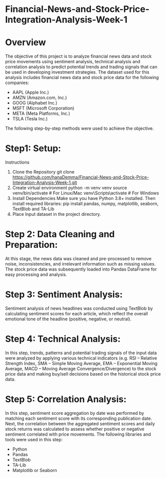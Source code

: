 # Financial-News-and-Stock-Price-Integration-Analysis-Week-1

# Overview
The objective of this project is to analyze financial news data and stock price movements using sentiment analysis, technical analysis and correlation analysis to predict potential trends and trading signals that can be used in developing investment strategies.
The dataset used for this analysis includes financial news data and stock price data for the following companies:
- AAPL (Apple Inc.)
- AMZN (Amazon.com, Inc.)
- GOOG (Alphabet Inc.)
- MSFT (Microsoft Corporation)
- META (Meta Platforms, Inc.)
- TSLA (Tesla Inc.)

The following step-by-step methods were used to achieve the objective.
# Step1: Setup:
Instructions
1.	Clone the Repository git clone  https://github.com/hanaDemma/Financial-News-and-Stock-Price-Integration-Analysis-Week-1.git
2.	Create virtual environment python -m venv venv source venv/bin/activate # For Linux/Mac venv\Scripts\activate # For Windows
3.	Install Dependencies Make sure you have Python 3.8+ installed. Then install required libraries: pip install pandas, numpy, matplotlib, seaborn, TextBlob and TA-Lib
4.	Place Input dataset in the project directory.
# Step 2: Data Cleaning and Preparation:
At this stage, the news data was cleaned and pre-processed to remove noise, inconsistencies, and irrelevant information such as missing values. The stock price data was subsequently loaded into Pandas DataFrame for easy processing and analysis.
# Step 3: Sentiment Analysis:
Sentiment analysis of news headlines was conducted using TextBlob by calculating sentiment scores for each article, which reflect the overall emotional tone of the headline (positive, negative, or neutral).
# Step 4: Technical Analysis:
In this step, trends, patterns and potential trading signals of the input data were analyzed by applying various technical indicators (e.g. RSI – Relative Strength Index, SMA – Simple Moving Average, EMA – Exponential Moving Average, MACD – Moving Average Convergence/Divergence) to the stock price data and making buy/sell decisions based on the historical stock price data.
# Step 5: Correlation Analysis:
In this step, sentiment score aggregation by date was performed by matching each sentiment score with its corresponding publication date. Next, the correlation between the aggregated sentiment scores and daily stock returns was calculated to assess whether positive or negative sentiment correlated with price movements. The following libraries and tools were used in this step:
- Python
- Pandas
- TextBlob
- TA-Lib
- Matplotlib or Seaborn
